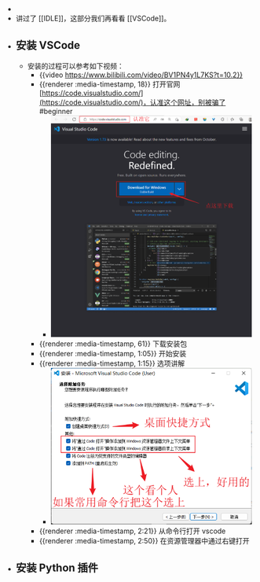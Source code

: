 -
- 讲过了 [[IDLE]]，这部分我们再看看 [[VSCode]]。
- ## 安装 VSCode
	- 安装的过程可以参考如下视频：
		- {{video https://www.bilibili.com/video/BV1PN4y1L7KS?t=10.2}}
		- {{renderer :media-timestamp, 18}} 打开官网 [https://code.visualstudio.com/](https://code.visualstudio.com/)，认准这个网址，别被骗了 #beginner
			- ![打开官网并下载安装包](../assets/image_1670153299628_0.png)
		- {{renderer :media-timestamp, 61}} 下载安装包
		- {{renderer :media-timestamp, 1:05}} 开始安装
		- {{renderer :media-timestamp, 1:15}} 选项讲解
			- ![安装选项](../assets/image_1670153507443_0.png)
		- {{renderer :media-timestamp, 2:21}} 从命令行打开 vscode
		- {{renderer :media-timestamp, 2:50}} 在资源管理器中通过右键打开
- ## 安装 Python 插件